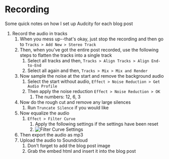 # Recording

Some quick notes on how I set up Audcity for each blog post

1. Record the audio in tracks
   1. When you mess up--that's okay, just stop the recording and then go to
   `Tracks > Add New > Stereo Track`
   2. Then, when you've got the entire post recorded, use the following steps to
   flatten the tracks into a single track
      1. Select all tracks and then, `Tracks > Align Tracks > Align End-to-End`
      2. Select all again and then, `Tracks > Mix > Mix and Render`
   3. Now sample the noise at the start and remove the background audio
      1. Select the start without audio, `Effect > Noise Reduction >
      Get Audio Profile`
      2. Then apply the noise reduction `Effect > Noise Reduction > OK`
         1. The numbers: 12, 6, 3
   4. Now do the rough cut and remove any large silences
      1. Run `Truncate Silence` if you would like
   5. Now equalize the audio
      1. `Effect > Filter Curve`
         1. Apply the following settings if the settings have been reset
         2. ![Filter Curve Settings](https://i.imgur.com/lHxSF3b.png)
   6. Then export the audio as mp3
   7. Upload the audio to Soundcloud
      1. Don't forget to add the blog post image
      2. Grab the embed html and insert it into the blog post
